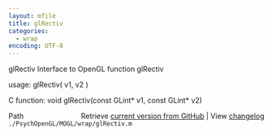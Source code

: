 ```yaml
---
layout: mfile
title: glRectiv
categories:
  - wrap
encoding: UTF-8
---
```


glRectiv  Interface to OpenGL function glRectiv

usage:  glRectiv\( v1, v2 \)

C function:  void glRectiv\(const GLint\* v1, const GLint\* v2\)


<div class="code_header" style="text-align:right;">
  <span style="float:left;">Path&nbsp;&nbsp;</span> <span class="counter">Retrieve <a href=
  "https://raw.github.com/Psychtoolbox-3/Psychtoolbox-3/beta/./PsychOpenGL/MOGL/wrap/glRectiv.m">current version from GitHub</a> | View <a href=
  "https://github.com/Psychtoolbox-3/Psychtoolbox-3/commits/beta/./PsychOpenGL/MOGL/wrap/glRectiv.m">changelog</a></span>
</div>
<div class="code">
  <code>./PsychOpenGL/MOGL/wrap/glRectiv.m</code>
</div>
